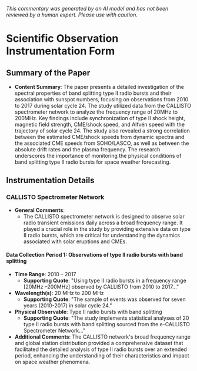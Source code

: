 _This commentary was generated by an AI model and has not been reviewed by a human expert. Please use with caution._

# Scientific Observation Instrumentation Form

## Summary of the Paper
- **Content Summary**: The paper presents a detailed investigation of the spectral properties of band splitting type II radio bursts and their association with sunspot numbers, focusing on observations from 2010 to 2017 during solar cycle 24. The study utilized data from the CALLISTO spectrometer network to analyze the frequency range of 20MHz to 200MHz. Key findings include synchronization of type II shock height, magnetic field strength, CME/shock speed, and Alfvén speed with the trajectory of solar cycle 24. The study also revealed a strong correlation between the estimated CME/shock speeds from dynamic spectra and the associated CME speeds from SOHO/LASCO, as well as between the absolute drift rates and the plasma frequency. The research underscores the importance of monitoring the physical conditions of band splitting type II radio bursts for space weather forecasting.

## Instrumentation Details

### CALLISTO Spectrometer Network
- **General Comments**:
   - The CALLISTO spectrometer network is designed to observe solar radio transient emissions daily across a broad frequency range. It played a crucial role in the study by providing extensive data on type II radio bursts, which are critical for understanding the dynamics associated with solar eruptions and CMEs.

#### Data Collection Period 1: Observations of type II radio bursts with band splitting
- **Time Range**: 2010 – 2017
   - **Supporting Quote**: "Using type II radio bursts in a frequency range [20MHz –200MHz] observed by CALLISTO from 2010 to 2017..."
- **Wavelength(s)**: 20 MHz to 200 MHz
   - **Supporting Quote**: "The sample of events was observed for seven years (2010-2017) in solar cycle 24."
- **Physical Observable**: Type II radio bursts with band splitting
   - **Supporting Quote**: "The study implements statistical analyses of 20 type II radio bursts with band splitting sourced from the e-CALLISTO Spectrometer Network..."
- **Additional Comments**: The CALLISTO network's broad frequency range and global station distribution provided a comprehensive dataset that facilitated the detailed analysis of type II radio bursts over an extended period, enhancing the understanding of their characteristics and impact on space weather phenomena.
